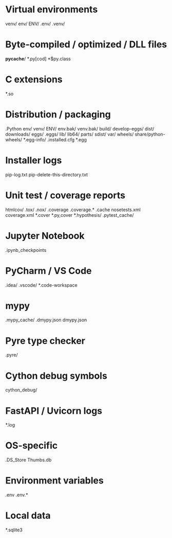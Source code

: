 
# Virtual environments
venv/
env/
ENV/
.env/
.venv/

# Byte-compiled / optimized / DLL files
__pycache__/
*.py[cod]
*$py.class

# C extensions
*.so

# Distribution / packaging
.Python
env/
venv/
ENV/
env.bak/
venv.bak/
build/
develop-eggs/
dist/
downloads/
eggs/
.eggs/
lib/
lib64/
parts/
sdist/
var/
wheels/
share/python-wheels/
*.egg-info/
.installed.cfg
*.egg

# Installer logs
pip-log.txt
pip-delete-this-directory.txt

# Unit test / coverage reports
htmlcov/
.tox/
.nox/
.coverage
.coverage.*
.cache
nosetests.xml
coverage.xml
*.cover
*.py,cover
*.hypothesis/
.pytest_cache/

# Jupyter Notebook
.ipynb_checkpoints

# PyCharm / VS Code
.idea/
.vscode/
*.code-workspace

# mypy
.mypy_cache/
.dmypy.json
dmypy.json

# Pyre type checker
.pyre/

# Cython debug symbols
cython_debug/

# FastAPI / Uvicorn logs
*.log

# OS-specific
.DS_Store
Thumbs.db

# Environment variables
.env
.env.*

# Local data
*.sqlite3
